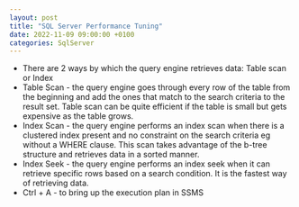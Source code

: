 ```yaml
---
layout: post
title: "SQL Server Performance Tuning"
date: 2022-11-09 09:00:00 +0100
categories: SqlServer
---
```


* There are 2 ways by which the query engine retrieves data: Table scan or Index
* Table Scan - the query engine goes through every row of the table from the beginning and add the ones that match to the search criteria to the result set.  Table scan can be quite efficient if the table is small but gets expensive as the table grows.
* Index Scan - the query engine performs an index scan when there is a clustered index present and no constraint on the search criteria eg without a WHERE clause.  This scan takes advantage of the b-tree structure and retrieves data in a sorted manner.
* Index Seek - the query engine performs an index seek when it can retrieve specific rows based on a search condition.  It is the fastest way of retrieving data.
* Ctrl + A - to bring up the execution plan in SSMS

